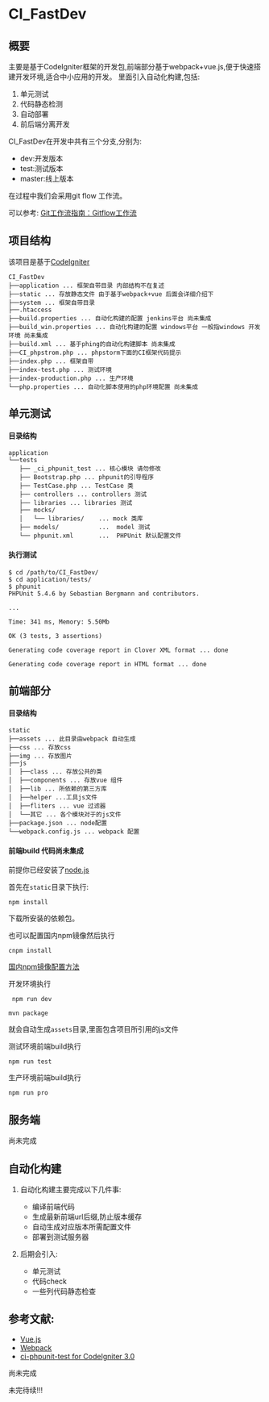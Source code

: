 # CI_FastDev


## 概要
主要是基于CodeIgniter框架的开发包,前端部分基于webpack+vue.js,便于快速搭建开发环境,适合中小应用的开发。
里面引入自动化构建,包括:
1. 单元测试
2. 代码静态检测
3. 自动部署
4. 前后端分离开发

CI_FastDev在开发中共有三个分支,分别为:

   * dev:开发版本
   * test:测试版本
   * master:线上版本

在过程中我们会采用git flow 工作流。

可以参考:
[Git工作流指南：Gitflow工作流](http://blog.jobbole.com/76867/)

## 项目结构
该项目是基于[CodeIgniter](http://codeigniter.org.cn/)
~~~
CI_FastDev
├──application ... 框架自带目录 内部结构不在复述  
├──static ... 存放静态文件 由于基于webpack+vue 后面会详细介绍下  
├──system ... 框架自带目录  
├──.htaccess  
├──build.properties ... 自动化构建的配置 jenkins平台 尚未集成  
├──build_win.properties ... 自动化构建的配置 windows平台 一般指windows 开发环境 尚未集成  
├──build.xml ... 基于phing的自动化构建脚本 尚未集成  
├──CI_phpstrom.php ... phpstorm下面的CI框架代码提示  
├──index.php ... 框架自带
├──index-test.php ... 测试环境
├──index-production.php ... 生产环境
└──php.properties ... 自动化脚本使用的php环境配置 尚未集成  
~~~

## 单元测试
#### 目录结构
~~~
application
└──tests
   ├── _ci_phpunit_test ... 核心模块 请勿修改
   ├── Bootstrap.php ... phpunit的引导程序
   ├── TestCase.php ... TestCase 类
   ├── controllers ... controllers 测试
   ├── libraries ... libraries 测试
   ├── mocks/
   │   └── libraries/    ... mock 类库
   ├── models/           ...  model 测试
   └── phpunit.xml       ...  PHPUnit 默认配置文件
~~~

#### 执行测试
~~~
$ cd /path/to/CI_FastDev/
$ cd application/tests/
$ phpunit
PHPUnit 5.4.6 by Sebastian Bergmann and contributors.

...

Time: 341 ms, Memory: 5.50Mb

OK (3 tests, 3 assertions)

Generating code coverage report in Clover XML format ... done

Generating code coverage report in HTML format ... done

~~~

## 前端部分
#### 目录结构
~~~
static  
├──assets ... 此目录由webpack 自动生成  
├──css ... 存放css  
├──img ... 存放图片  
├──js  
│  ├──class ... 存放公共的类  
│  ├──components ... 存放vue 组件  
│  ├──lib ... 所依赖的第三方库  
│  ├──helper ...工具js文件  
│  ├──fliters ... vue 过滤器  
│  └──其它 ... 各个模块对于的js文件  
├──package.json ... node配置  
└──webpack.config.js ... webpack 配置  
~~~


#### 前端build 代码尚未集成
前提你已经安装了[node.js](https://nodejs.org/en/)

首先在`static`目录下执行:

```
npm install
```
下载所安装的依赖包。

也可以配置国内npm镜像然后执行

```
cnpm install
```
[国内npm镜像配置方法](https://npm.taobao.org/)

开发环境执行

```
 npm run dev
```

```
mvn package
```
就会自动生成`assets`目录,里面包含项目所引用的js文件

测试环境前端build执行

```
npm run test
```

生产环境前端build执行

```
npm run pro
```

## 服务端
尚未完成


## 自动化构建
1. 自动化构建主要完成以下几件事:
    * 编译前端代码
    * 生成最新前端url后缀,防止版本缓存
    * 自动生成对应版本所需配置文件
    * 部署到测试服务器

2. 后期会引入:
    * 单元测试
    * 代码check
    * 一些列代码静态检查

## 参考文献:
* [Vue.js](http://cn.vuejs.org/)
* [Webpack](http://webpack.github.io/)
* [ci-phpunit-test for CodeIgniter 3.0](https://github.com/kenjis/ci-phpunit-test)


尚未完成


未完待续!!!
